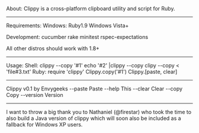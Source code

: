 About:
Clippy is a  cross-platform clipboard utility and script for Ruby.

---
Requirements:
  Windows:
    Ruby1.9
    Windows Vista+

  Development:
    cucumber
    rake
    minitest
    rspec-expectations

All other distros should work with 1.8+

---
Usage:
  Shell:
    clippy --copy '#1'
    echo '#2' |clippy --copy
    clipy --copy < 'file#3.txt'
  Ruby:
    require 'clippy'
    Clippy.copy('#1')
    Clippy.[paste, clear]

---
Clippy v0.1 by Envygeeks
  --paste    Paste
  --help     This
  --clear    Clear
  --copy     Copy
  --version  Version

---
I want to throw a big  thank you to Nathaniel (@firestar) who took the time to
also build a Java version of clippy which will soon also be included as a
fallback for Windows XP users.

